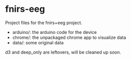 fnirs-eeg
=========

Project files for the fnirs+eeg project.
* arduino/: the arduino code for the device
* chrome/: the unpackaged chrome app to visualize data
* data/: some original data

d3 and deep_only are leftovers, will be cleaned up soon.

